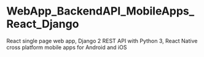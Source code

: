 # WebApp_BackendAPI_MobileApps_React_Django
React single page web app, Django 2 REST API with Python 3, React Native cross platform mobile apps for Android and iOS
